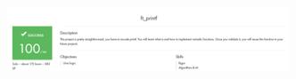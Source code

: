 ![ft_printf](https://github.com/ivanoriola/42/blob/ee981a7c1d337b64a05bea5476936e5ba6037f45/images/ft_printf.png)
